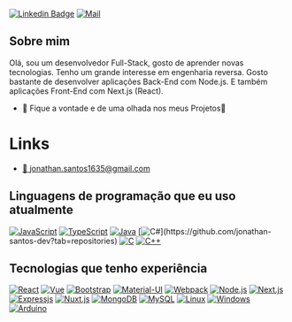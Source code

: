 [![Linkedin Badge](https://img.shields.io/badge/-LinkedIn-blue?logo=Linkedin&logoColor=white&link=https://www.linkedin.com/in/jonathan-mattos-729a7419a/)](https://www.linkedin.com/in/jonathan-mattos-729a7419a/)
[![Mail](https://img.shields.io/badge/-Email-white?labelColor=white&logo=gmail&color=white)](mailto:jonathan.santos1635@gmail.com)


## Sobre mim

Olá, sou um desenvolvedor Full-Stack, gosto de aprender novas tecnologias.
Tenho um grande interesse em engenharia reversa.
Gosto bastante de desenvolver aplicações Back-End com Node.js.
E também aplicações Front-End com Next.js (React).

- 👾 Fique a vontade e de uma olhada nos meus Projetos👾

# Links

- [:email: jonathan.santos1635@gmail.com](mailto:jonathan.santos1635@gmail.com)


## Linguagens de programação que eu uso atualmente

[![JavaScript](https://img.shields.io/badge/-JavaScript-fff?&logo=JavaScript&logoColor=ddc508)](https://github.com/jonathan-santos-dev?tab=repositories)
[![TypeScript](https://img.shields.io/badge/-TypeScript-fff?&logo=TypeScript&logoColor=007ACC)](https://github.com/jonathan-santos-dev?tab=repositories)
[![Java](https://img.shields.io/badge/-Java-fff?&logo=Java&logoColor=FF0000)](https://github.com/jonathan-santos-dev?tab=repositories)
[![C#](https://img.shields.io/badge/C%23%20-fff.svg?&logoColor=blueviolet&logo=c-sharp&")](https://github.com/jonathan-santos-dev?tab=repositories)
[![C](https://img.shields.io/badge/-C-fff?&logo=C&logoColor=00599C)](https://github.com/jonathan-santos-dev?tab=repositories)
[![C++](https://img.shields.io/badge/-C++-fff?&logo=c%2b%2b&logoColor=00599C)](https://github.com/jonathan-santos-dev?tab=repositories)

## Tecnologias que tenho experiência

[![React](https://img.shields.io/badge/-React-fff?&logo=React)](https://github.com/jonathan-santos-dev?tab=repositories)
[![Vue](https://img.shields.io/badge/-Vue-fff?&logo=vue.js)](https://github.com/jonathan-santos-dev?tab=repositories)
[![Bootstrap](https://img.shields.io/badge/-Bootstrap-fff?&logo=bootstrap&logoColor=563D7C)](https://github.com/jonathan-santos-dev?tab=repositories)
[![Material-UI](https://img.shields.io/badge/-Material%5FUI-fff?&logo=Material-UI&logoColor=0081CB)](https://github.com/jonathan-santos-dev?tab=repositories)
[![Webpack](https://img.shields.io/badge/-Webpack-fff?&logo=webpack)](https://github.com/jonathan-santos-dev?tab=repositories)
[![Node.js](https://img.shields.io/badge/-Node.js-fff?&logo=node.js)](https://github.com/jonathan-santos-dev?tab=repositories)
[![Next.js](https://img.shields.io/badge/-Next.js-fff?logo=next.js&logoColor=black)](https://github.com/jonathan-santos-dev?tab=repositories)
[![Expressjs](https://img.shields.io/badge/-Express-fff?&logo=Express&logoColor=black)](https://github.com/jonathan-santos-dev?tab=repositories)
[![Nuxt.js](https://img.shields.io/badge/-Nuxt.js-fff?logo=nuxt.js)](https://github.com/jonathan-santos-dev?tab=repositories)
[![MongoDB](https://img.shields.io/badge/-MongoDB-fff?&logo=MongoDB)](https://github.com/jonathan-santos-dev?tab=repositories)
[![MySQL](https://img.shields.io/badge/-MySQL-fff?&logo=MySQL)](https://github.com/jonathan-santos-dev?tab=repositories)
[![Linux](https://img.shields.io/badge/-Linux-fff?&logo=linux&logoColor=000)](https://github.com/jonathan-santos-dev?tab=repositories)
[![Windows](https://img.shields.io/badge/-Windows-fff?&logo=Windows&logoColor=blue)](https://github.com/jonathan-santos-dev?tab=repositories)
[![Arduino](https://img.shields.io/badge/-Arduino-fff?&logo=Arduino)](https://github.com/jonathan-santos-dev?tab=repositories)
